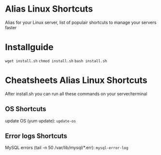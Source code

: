 # Alias Linux Shortcuts
Alias for your Linux server, list of populair shortcuts to manage your servers faster

# Installguide
`wget install.sh`
`chmod install.sh`
`bash install.sh`


# Cheatsheets Alias Linux Shortcuts
After install.sh you can run all these commands on your server/terminal

## OS Shortcuts

update OS  (yum update):  `update-os`  


## Error logs Shortcuts
MySQL errors  (tail -n 50 /var/lib/mysql/*.err):  `mysql-error-log` 
